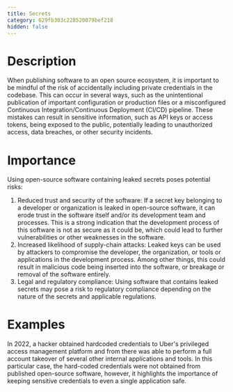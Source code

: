 ```yaml
---
title: Secrets
category: 629fb303c228520079bef218
hidden: false
---
```


# Description

When publishing software to an open source ecosystem, it is important to be mindful of the risk of accidentally including private credentials in the codebase. This can occur in several ways, such as the unintentional publication of important configuration or production files or a misconfigured Continuous Integration/Continuous Deployment (CI/CD) pipeline. These mistakes can result in sensitive information, such as API keys or access tokens, being exposed to the public, potentially leading to unauthorized access, data breaches, or other security incidents.

# Importance

Using open-source software containing leaked secrets poses potential risks:

1. Reduced trust and security of the software: If a secret key belonging to a developer or organization is leaked in open-source software, it can erode trust in the software itself and/or its development team and processes. This is a strong indication that the development process of this software is not as secure as it could be, which could lead to further vulnerabilities or other weaknesses in the software.
2. Increased likelihood of supply-chain attacks: Leaked keys can be used by attackers to compromise the developer, the organization, or tools or applications in the development process. Among other things, this could result in malicious code being inserted into the software, or breakage or removal of the software entirely.
3. Legal and regulatory compliance: Using software that contains leaked secrets may pose a risk to regulatory compliance depending on the nature of the secrets and applicable regulations.

# Examples

In 2022, a hacker obtained hardcoded credentials to Uber's privileged access management platform and from there was able to perform a full account takeover of several other internal applications and tools. In this particular case, the hard-coded credentials were not obtained from published open-source software, however, it highlights the importance of keeping sensitive credentials to even a single application safe.
